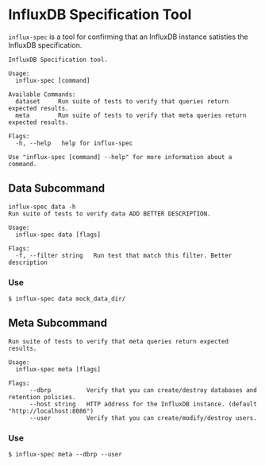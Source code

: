 # InfluxDB Specification Tool
`influx-spec` is a tool for confirming that an InfluxDB instance satisties the InfluxDB specification.

```
InfluxDB Specification tool.

Usage:
  influx-spec [command]

Available Commands:
  dataset     Run suite of tests to verify that queries return expected results.
  meta        Run suite of tests to verify that meta queries return expected results.

Flags:
  -h, --help   help for influx-spec

Use "influx-spec [command] --help" for more information about a command.
```

## Data Subcommand
```
influx-spec data -h
Run suite of tests to verify data ADD BETTER DESCRIPTION.

Usage:
  influx-spec data [flags]

Flags:
  -f, --filter string   Run test that match this filter. Better description
```

### Use
```
$ influx-spec data mock_data_dir/
```

## Meta Subcommand

```
Run suite of tests to verify that meta queries return expected results.

Usage:
  influx-spec meta [flags]

Flags:
      --dbrp          Verify that you can create/destroy databases and retention policies.
      --host string   HTTP address for the InfluxDB instance. (default "http://localhost:8086")
      --user          Verify that you can create/modify/destroy users.
```

### Use
```
$ influx-spec meta --dbrp --user
```
